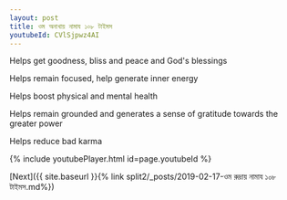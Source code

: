 ```yaml
---
layout: post
title: ওম অনাখায় নামায ১০৮ টাইমস
youtubeId: CVlSjpwz4AI
---
```

 
 
Helps get goodness, bliss and peace and God's blessings
 
Helps remain focused, help generate inner energy 
 
Helps boost physical and mental health 
 
Helps remain grounded and generates a sense of gratitude towards the greater power 
 
Helps reduce bad karma
 
 
 
 


{% include youtubePlayer.html id=page.youtubeId %}
 
[Next]({{ site.baseurl }}{% link  split2/_posts/2019-02-17-ওম রুদ্রায় নামায ১০৮ টাইমস.md%})
 
